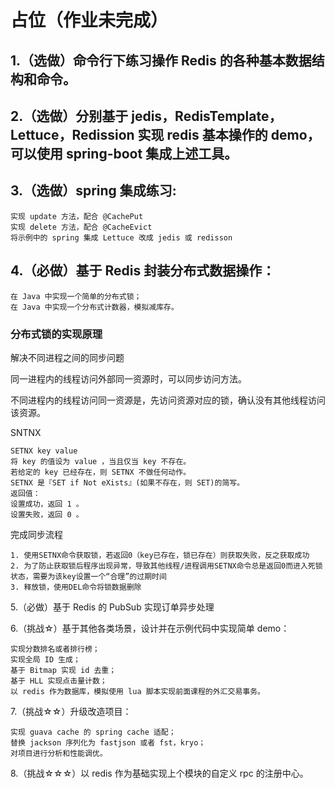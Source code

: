 # 占位（作业未完成）
## 1.（选做）命令行下练习操作 Redis 的各种基本数据结构和命令。

## 2.（选做）分别基于 jedis，RedisTemplate，Lettuce，Redission 实现 redis 基本操作的 demo，可以使用 spring-boot 集成上述工具。

## 3.（选做）spring 集成练习:

    实现 update 方法，配合 @CachePut
    实现 delete 方法，配合 @CacheEvict
    将示例中的 spring 集成 Lettuce 改成 jedis 或 redisson

## 4.（必做）基于 Redis 封装分布式数据操作：

    在 Java 中实现一个简单的分布式锁；
    在 Java 中实现一个分布式计数器，模拟减库存。

### 分布式锁的实现原理
    
解决不同进程之间的同步问题

同一进程内的线程访问外部同一资源时，可以同步访问方法。

不同进程内的线程访问同一资源是，先访问资源对应的锁，确认没有其他线程访问该资源。

SNTNX 

    SETNX key value
    将 key 的值设为 value ，当且仅当 key 不存在。
    若给定的 key 已经存在，则 SETNX 不做任何动作。
    SETNX 是『SET if Not eXists』(如果不存在，则 SET)的简写。
    返回值：
    设置成功，返回 1 。
    设置失败，返回 0 。

完成同步流程

    1. 使用SETNX命令获取锁，若返回0（key已存在，锁已存在）则获取失败，反之获取成功
    2. 为了防止获取锁后程序出现异常，导致其他线程/进程调用SETNX命令总是返回0而进入死锁状态，需要为该key设置一个“合理”的过期时间
    3. 释放锁，使用DEL命令将锁数据删除
    



5.（必做）基于 Redis 的 PubSub 实现订单异步处理

6.（挑战☆）基于其他各类场景，设计并在示例代码中实现简单 demo：

    实现分数排名或者排行榜；
    实现全局 ID 生成；
    基于 Bitmap 实现 id 去重；
    基于 HLL 实现点击量计数；
    以 redis 作为数据库，模拟使用 lua 脚本实现前面课程的外汇交易事务。

7.（挑战☆☆）升级改造项目：

    实现 guava cache 的 spring cache 适配；
    替换 jackson 序列化为 fastjson 或者 fst，kryo；
    对项目进行分析和性能调优。

8.（挑战☆☆☆）以 redis 作为基础实现上个模块的自定义 rpc 的注册中心。

